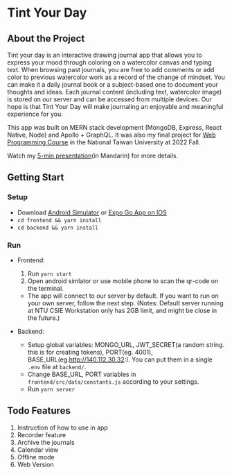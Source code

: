 # Tint Your Day
## About the Project
Tint your day is an interactive drawing journal app that allows you to express your mood through coloring on a watercolor canvas and typing text. When browsing past journals, you are free to add comments or add color to previous watercolor work as a record of the change of mindset. You can make it a daily journal book or a subject-based one to document your thoughts and ideas. Each journal content (including text, watercolor image) is stored on our server and can be accessed from multiple devices. Our hope is that Tint Your Day will make journaling an enjoyable and meaningful experience for you.

This app was built on MERN stack development (MongoDB, Express, React Native, Node) and Apollo + GraphQL. It was also my final project for [Web Programming Course](https://wp.ee.ntu.edu.tw/) in the National Taiwan University at 2022 Fall.  

Watch my [5-min presentation](https://youtu.be/onMap3v3LhU)(in Mandarin) for more details.

## Getting Start
### Setup
- Download [Android Simulator](https://developer.android.com/studio/run/emulator) or [Expo Go App on IOS](https://apps.apple.com/us/app/expo-go/id982107779)
- ```cd frontend && yarn install```
- ```cd backend && yarn install```

### Run
- Frontend: 
    1. Run ```yarn start```
    2. Open android simlator or use mobile phone to scan the qr-code on the terminal.
    - The app will connect to our server by default. If you want to run on your own server, follow the next step. (Notes: Default server running at NTU CSIE Workstation only has 2GB limit, and might be close in the future.)

- Backend: 
    - Setup global variables: MONGO_URL, JWT_SECRET(a random string. this is for creating tokens), PORT(eg. 4001), BASE_URL(eg.http://140.112.30.32:). You can put them in a single ```.env``` file at ```backend/```.
    - Change BASE_URL, PORT variables in ```frontend/src/data/constants.js``` according to your settings.
    - Run ```yarn server```

## Todo Features
1. Instruction of how to use in app
2. Recorder feature
3. Archive the journals
4. Calendar view
5. Offline mode 
6. Web Version